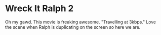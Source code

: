 # Wreck It Ralph 2

Oh my gawd. This movie is freaking awesome. "Travelling at 3kbps."
Love the scene when Ralph is duplicating on the screen so here we are.
